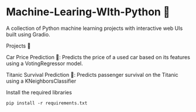 # Machine-Learing-WIth-Python 🚀

A collection of Python machine learning projects with interactive web UIs built using Gradio.

Projects 📂

Car Price Prediction 🚗: Predicts the price of a used car based on its features using a VotingRegressor model.

Titanic Survival Prediction 🚢: Predicts passenger survival on the Titanic using a KNeighborsClassifier

Install the required libraries

    pip install -r requirements.txt
